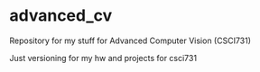 # advanced_cv
Repository for my stuff for Advanced Computer Vision (CSCI731)

Just versioning for my hw and projects for csci731
